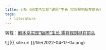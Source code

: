 ```yaml
---
title: 分析《剧本杀实现“破圈”生长 需将规则挺在前头》
tags:
  - literature
---
```


转载：[剧本杀实现“破圈”生长 需将规则挺在前头](http://ent.people.com.cn/n1/2022/0404/c1012-32391551.html)



![]({{ site.url }}/file/2022-04-17-0a.png)